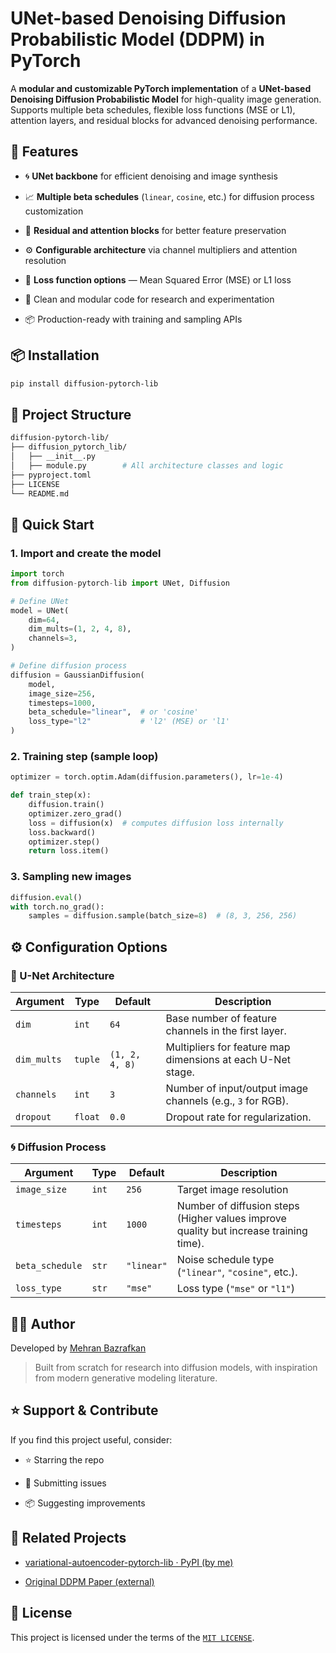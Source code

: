 
# UNet-based Denoising Diffusion Probabilistic Model (DDPM) in PyTorch

A **modular and customizable PyTorch implementation** of a **UNet-based Denoising Diffusion Probabilistic Model** for high-quality image generation.  
Supports multiple beta schedules, flexible loss functions (MSE or L1), attention layers, and residual blocks for advanced denoising performance.

## 🚀 Features

- 🌀 **UNet backbone** for efficient denoising and image synthesis

- 📈 **Multiple beta schedules** (`linear`, `cosine`, etc.) for diffusion process customization

- 🔁 **Residual and attention blocks** for better feature preservation

- ⚙️ **Configurable architecture** via channel multipliers and attention resolution

- 🧮 **Loss function options** — Mean Squared Error (MSE) or L1 loss

- 🧪 Clean and modular code for research and experimentation

- 📦 Production-ready with training and sampling APIs

## 📦 Installation

```bash
pip install diffusion-pytorch-lib

```

## 📁 Project Structure

```bash
diffusion-pytorch-lib/
├── diffusion_pytorch_lib/
│   ├── __init__.py
│   ├── module.py        # All architecture classes and logic
├── pyproject.toml
├── LICENSE
└── README.md

```

## 🚀 Quick Start

### 1. Import and create the model

```python
import torch
from diffusion-pytorch-lib import UNet, Diffusion

# Define UNet
model = UNet(
    dim=64,
    dim_mults=(1, 2, 4, 8),
    channels=3,
)

# Define diffusion process
diffusion = GaussianDiffusion(
    model,
    image_size=256,
    timesteps=1000,
    beta_schedule="linear",  # or 'cosine'
    loss_type="l2"           # 'l2' (MSE) or 'l1'
)

```

### 2. Training step (sample loop)

```python
optimizer = torch.optim.Adam(diffusion.parameters(), lr=1e-4)

def train_step(x):
    diffusion.train()
    optimizer.zero_grad()
    loss = diffusion(x)  # computes diffusion loss internally
    loss.backward()
    optimizer.step()
    return loss.item()

```

### 3. Sampling new images

```python
diffusion.eval()
with torch.no_grad():
    samples = diffusion.sample(batch_size=8)  # (8, 3, 256, 256)

```

## ⚙️ Configuration Options

### 🧩 U-Net Architecture

| Argument | Type | Default | Description |
|--|--|--|--|
| `dim` | `int` | `64` | Base number of feature channels in the first layer. |
| `dim_mults` | `tuple` | `(1, 2, 4, 8)` | Multipliers for feature map dimensions at each U-Net stage. |
| `channels` | `int` | `3` | Number of input/output image channels (e.g., `3` for RGB). |
| `dropout` | `float` | `0.0` | Dropout rate for regularization. |

### 🌀 Diffusion Process

| Argument | Type | Default | Description |
|--|--|--|--|
| `image_size` | `int` | `256` | Target image resolution |
| `timesteps` | `int` | `1000` | Number of diffusion steps (Higher values improve quality but increase training time). |
| `beta_schedule` | `str` | `"linear"` | Noise schedule type (`"linear"`, `"cosine"`, etc.). |
| `loss_type` | `str` | `"mse"` | Loss type (`"mse"` or `"l1"`) |

## 🙋‍♂️ Author

Developed by [Mehran Bazrafkan](mailto:mhrn.bzrafkn.dev@gmail.com)

> Built from scratch for research into diffusion models, with inspiration from modern generative modeling literature.

## ⭐️ Support & Contribute

If you find this project useful, consider:

- ⭐️ Starring the repo

- 🐛 Submitting issues

- 📦 Suggesting improvements

## 🔗 Related Projects

- [variational-autoencoder-pytorch-lib · PyPI (by me)](https://pypi.org/project/variational-autoencoder-pytorch-lib/)

- [Original DDPM Paper (external)](https://arxiv.org/abs/2006.11239)

## 📜 License

This project is licensed under the terms of the [`MIT LICENSE`](https://github.com/MehranBazrafkan/diffusion-pytorch-lib/blob/main/LICENSE).
